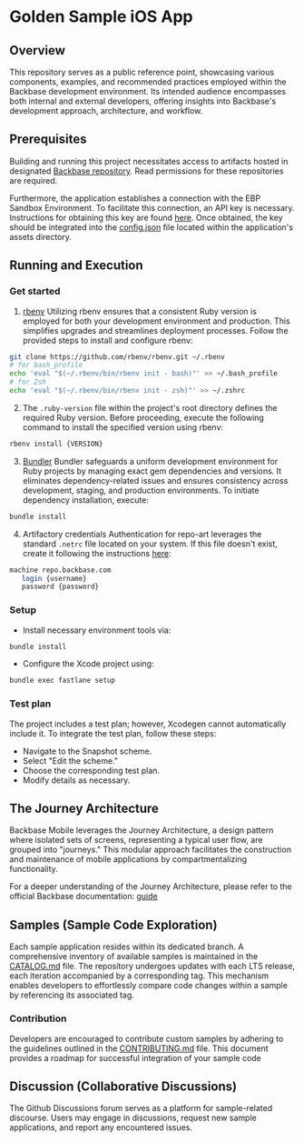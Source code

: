 # Golden Sample iOS App

## Overview
This repository serves as a public reference point, showcasing various components, examples, and recommended practices employed within the Backbase development environment. Its intended audience encompasses both internal and external developers, offering insights into Backbase's development approach, architecture, and workflow.

## Prerequisites
Building and running this project necessitates access to artifacts hosted in designated [Backbase repository](https://repo.backbase.com). Read permissions for these repositories are required.

Furthermore, the application establishes a connection with the EBP Sandbox Environment. To facilitate this connection, an API key is necessary. Instructions for obtaining this key are found [here]( https://backbase.io/developers/documentation/api-sandbox/#_api_key). Once obtained, the key should be integrated into the [config.json](./app/assets/backbase/config.json) file located within the application's assets directory.

## Running and Execution

### Get started
1. [rbenv](https://github.com/rbenv/rbenv)
Utilizing rbenv ensures that a consistent Ruby version is employed for both your development environment and production. This simplifies upgrades and streamlines deployment processes. Follow the provided steps to install and configure rbenv:
```bash
git clone https://github.com/rbenv/rbenv.git ~/.rbenv
# for bash_profile
echo 'eval "$(~/.rbenv/bin/rbenv init - bash)"' >> ~/.bash_profile
# for Zsh
echo 'eval "$(~/.rbenv/bin/rbenv init - zsh)"' >> ~/.zshrc
```

2. The `.ruby-version` file within the project's root directory defines the required Ruby version. Before proceeding, execute the following command to install the specified version using rbenv:
```bash
rbenv install {VERSION}
```

3. [Bundler](https://bundler.io/)
Bundler safeguards a uniform development environment for Ruby projects by managing exact gem dependencies and versions. It eliminates dependency-related issues and ensures consistency across development, staging, and production environments. To initiate dependency installation, execute: 
```bash
bundle install
```
4. Artifactory credentials
Authentication for repo-art leverages the standard `.netrc` file located on your system. If this file doesn't exist, create it following the instructions [here](https://backbase.io/developers/documentation/mobile-devkit/getting-started/set-up-ios-development/):
 ```bash
machine repo.backbase.com
    login {username}
    password {password}
``` 

### Setup
- Install necessary environment tools via:
```bash
bundle install
```

- Configure the Xcode project using:
```bash
bundle exec fastlane setup
```

### Test plan
The project includes a test plan; however, Xcodegen cannot automatically include it. To integrate the test plan, follow these steps:

- Navigate to the Snapshot scheme.
- Select "Edit the scheme."
- Choose the corresponding test plan.
- Modify details as necessary.

## The Journey Architecture
Backbase Mobile leverages the Journey Architecture, a design pattern where isolated sets of screens, representing a typical user flow, are grouped into "journeys." This modular approach facilitates the construction and maintenance of mobile applications by compartmentalizing functionality.

For a deeper understanding of the Journey Architecture, please refer to the official Backbase documentation: [guide](https://backbase.io/developers/documentation/retail-banking-universal/latest/system-wide/architecture/mobile-journey-architecture-understand/)


## Samples (Sample Code Exploration)

Each sample application resides within its dedicated branch. A comprehensive inventory of available samples is maintained in the [CATALOG.md](CATALOG.md) file. The repository undergoes updates with each LTS release, each iteration accompanied by a corresponding tag. This mechanism enables developers to effortlessly compare code changes within a sample by referencing its associated tag.

### Contribution
Developers are encouraged to contribute custom samples by adhering to the guidelines outlined in the [CONTRIBUTING.md](CONTRIBUTING.md) file.  This document provides a roadmap for successful integration of your sample code

## Discussion (Collaborative Discussions)

The Github Discussions forum serves as a platform for sample-related discourse. Users may engage in discussions, request new sample applications, and report any encountered issues.
